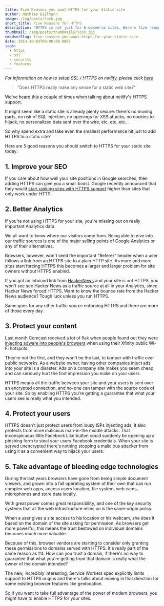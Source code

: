 ```yaml
---
title: Five Reasons you want HTTPS for your Static site
author: Mathias Biilmann
image: /img/posts/lock.jpg
short_title: Five Reasons for HTTPS
description: "HTTPS is not just for E-commerce sites. Here's five reasons you should invest in HTTPS for your static site today."
thumbnail: /img/posts/thumbnails/lock.jpg
cmsUserSlug: five-reasons-you-want-https-for-your-static-site
date: 2014-10-03T00:00:00.000Z
tags:
  - https
  - ssl
  - security
  - features
---
```


*For information on how to setup SSL / HTTPS on netlify, please click [here](https://www.netlify.com/docs/ssl)*

> "Does HTTPS really make any sense for a static web site?"

We've heard this a couple of times when talking about netlify's HTTPS support.

It might seem like a static site is already plenty secure: there's no moving parts, no risk of SQL injection, no openings for XSS attacks, no cookies to hijack, no personalized data sent over the wire, etc, etc, etc...

So why spend extra and take even the smallest performance hit just to add HTTPS to a static site?

Here are 5 good reasons you should switch to HTTPS for your static site today:

<!-- excerpt -->

## 1. Improve your SEO

If you care about how well your site positions in Google searches, then adding HTTPS can give you a small boost. Google recently announced that they would [start ranking sites with HTTPS support](http://googlewebmastercentral.blogspot.com/2014/08/https-as-ranking-signal.html) higher than sites that only work under HTTP.

## 2. Better Analytics

If you're not using HTTPS for your site, you're missing out on really important Analytics data.

We all want to know where our visitors come from. Being able to dive into our traffic sources is one of the major selling points of Google Analytics or any of their alternatives.

Browsers, however, won't send the important "Referer" header when a user follows a link from an HTTPS site to a plain HTTP site. As more and more sites start forcing HTTPS this becomes a larger and larger problem for site owners without HTTPS enabled.

If you got an inbound link from [HackerNews](https://news.ycombinator.com) and your site is not HTTPS, you won't see see Hacker News as a traffic source at all in your Analytics, since Hacker News forced HTTPS. Want to know the bounce rate from the Hacker News audience? Tough luck unless you run HTTPS.

Same goes for any other traffic source enforcing HTTPS and there are more of those every day.


## 3. Protect your content

Last month Comcast received a lot of flak when people found out they were [injecting adware into people's browsers](http://arstechnica.com/tech-policy/2014/09/why-comcasts-javascript-ad-injections-threaten-security-net-neutrality/) when using their Xfinity public Wi-Fi hotspots.

They're not the first, and they won't be the last, to tamper with traffic over public networks. As a website owner, having other companies inject ads into your site is a disaster. Ads on a company site makes you seem cheap and can seriously hurt the first impression you make on your users.

HTTPS means all the traffic between your site and your users is sent over an encrypted connection, and no-one can tamper with the source code of your site. So by enabling HTTPS you're getting a guarantee that what your users see is really what you intended.

## 4. Protect your users

HTTPS doesn't just protect users from lousy ISPs injecting ads, it also protects from more malicious man-in-the middle attacks. That inconspicuous little Facebook Like button could suddenly be opening up a phishing form to steal your users Facebook credentials. When your site is served unencrypted there's nothing stopping a malicious attacker from using it as a convenient way to hijack your users.

## 5. Take advantage of bleeding edge technologies

During the last years browsers have gone from being simple document viewers, and grown into a full operating system of their own that can run complex web apps, access users location, file system, web cams, microphones and store data locally.

With great power comes great responsibility, and one of the key security systems that all the web infrastructure relies on is the same-origin policy.

When a user gives a site access to his location or his webcam, she does it based on the domain of the site asking for permission. As browsers get more powerful, this means the trust bestowed on individual domains becomes much more valuable.

Because of this, browser vendors are starting to consider only granting these permissions to domains served with HTTPS. It's really part of the same reason as #4. How can you trust a domain, if there's no way to guarantee that what you're getting from that domain is really what the owner of the domain intended?

The new, incredibly interesting, Service Workers spec explicitly limits support to HTTPS origins and there's talks about moving in that direction for some existing browser features like geolocation.

So if you want to take full advantage of the power of modern browsers, you might have to enable HTTPS for your sites.
